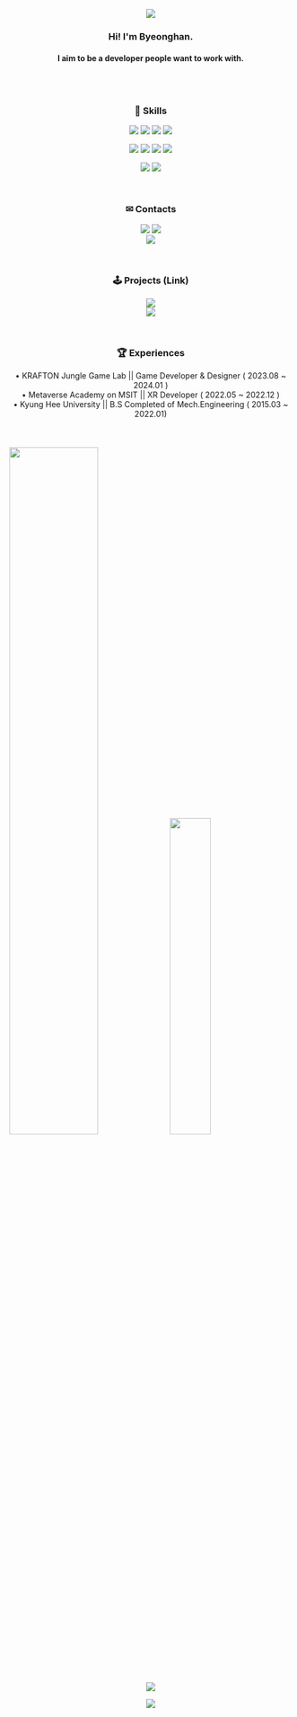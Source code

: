 <!-- Header -->
<p align="center">
  <img src="https://capsule-render.vercel.app/api?type=waving&color=gradient&height=120&section=header"/>
</p>

<!-- Desc -->
<div align="center">
<h3><b>Hi! I'm Byeonghan.</b></h3>
<h4><b>I aim to be a developer people want to work with.</b></h4>
</div>
<br/><br/>

<!-- Skills -->
<h3 align="center"><b> 🚀 Skills </b></h3>

<p align="center">
  <img src="https://img.shields.io/badge/C%23-239120?style=for-the-badge&logo=csharp&logoColor=white"/>
  <img src="https://img.shields.io/badge/Unity-FFFFFF?style=for-the-badge&logo=unity&logoColor=black"/>
  <img src="https://img.shields.io/badge/Photon-004480?style=for-the-badge&logo=photon&logoColor=white"/>
  <img src="https://img.shields.io/badge/Steamworks-1E1E1E?style=for-the-badge&logo=steam&logoColor=white"/>
</p>

<p align="center">
  <img src="https://img.shields.io/badge/GitHub-100000?style=for-the-badge&logo=github&logoColor=white"/>
  <img src="https://img.shields.io/badge/GIT-E44C30?style=for-the-badge&logo=git&logoColor=white"/>
  <img src="https://img.shields.io/badge/Notion-000000?style=for-the-badge&logo=notion&logoColor=white"/>
  <img src="https://img.shields.io/badge/Miro-050038?style=for-the-badge&logo=Miro&logoColor=white"/>
</p>

<p align="center">
  <img src="https://img.shields.io/badge/Canva-%2300C4CC.svg?&style=for-the-badge&logo=Canva&logoColor=white"/>
  <img src="https://img.shields.io/badge/Figma-F24E1E?style=for-the-badge&logo=figma&logoColor=white"/>
</p>
<br/>

<!-- Contacts -->
<h3 align="center"><b> ✉ Contacts </b></h3>

<p align="center">
  <a href="mailto:qudgks7946@gmail.com"><img src="https://img.shields.io/badge/Gmail-D14836?style=for-the-badge&logo=gmail&logoColor=white"/></a>
  <a href="https://www.youtube.com/channel/UCZSAbwnrSiZCFBoG5YZhfsQ"><img src="https://img.shields.io/badge/YouTube-FF0000?style=for-the-badge&logo=youtube&logoColor=white"/></a>
  <!--<a href="https://velog.io/@svcbn/posts"><img src="https://img.shields.io/badge/Velog-20C997?style=for-the-badge&logo=velog&logoColor=white"/></a>-->
  <br/>
  <a href="https://github.com/svcbn"><img src="https://hits.seeyoufarm.com/api/count/incr/badge.svg?url=https%3A%2F%2Fgithub.com%2Fsvcbn&count_bg=%23000000&title_bg=%23000000&icon=github.svg&icon_color=%23E7E7E7&title=GitHub&edge_flat=true)"/></a>
</p>
<br/>

<!-- Projects -->
<h3 align="center"><b> 🕹 Projects (Link) </b></h3>

<p align="center">
  <a href="https://store.steampowered.com/app/2735950/Necro_Rumble/"><img src="https://img.shields.io/badge/Steam-Necro_Rumble-1b2838?style=for-the-badge&logo=steam&logoColor=white"/></a>
  <br/>
  <a href="https://svcbn.notion.site/Na-Byeonghan-24ef127f11be4b2197ef12cc4c744181?pvs=4"><img src="https://img.shields.io/badge/Notion_Portfolio-191919?style=for-the-badge&logo=notion&logoColor=white"/>
  </a>
</p>
  <br/>

<!-- Experiences -->
<h3 align="center"><b> 🏆 Experiences </b></h3>
<div align="center">
  • KRAFTON Jungle Game Lab || Game Developer & Designer ( 2023.08 ~ 2024.01 )
  <br/>
  • Metaverse Academy on MSIT || XR Developer ( 2022.05 ~ 2022.12 )
  <br/>
  • Kyung Hee University || B.S Completed of Mech.Engineering ( 2015.03 ~ 2022.01)
</div>
<br/><br/><br/>

<!-- GitHub stats -->
<a href="https://github.com/anuraghazra/github-readme-stats">
  <img src="https://github-readme-stats.vercel.app/api?username=svcbn&show_icons=true&theme=omni&hide_border=true&count_private=true" width=56% /></a>
<a href="https://github.com/anuraghazra/github-readme-stats">
    <img src="https://github-readme-stats.vercel.app/api/top-langs/?username=svcbn&layout=donut&show_icons=true&theme=omni&hide_border=true&count_private=true" width=38% /></a>

<!-- BOJ stats -->
<p align="center">
  <a href="https://solved.ac/svcbn"><img src="http://mazassumnida.wtf/api/v2/generate_badge?boj=svcbn"/></a>
</p>

<!-- Footer -->
<p align="center">
  <img src="https://capsule-render.vercel.app/api?type=waving&color=gradient&height=150&section=footer"/>
</p>

